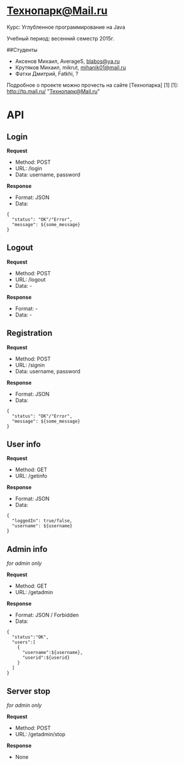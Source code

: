 Технопарк@Mail.ru
============
Курс: Углубленное программирование на Java

Учебный период: весенний семестр 2015г.

##Студенты
* Аксенов Михаил, AverageS, blabos@ya.ru
* Крутяков Михаил, mikrut, mihanik01@mail.ru
* Фатхи Дмитрий, Fatkhi, ?

Подробное о проекте можно прочесть на сайте [Технопарка] [1]
[1]: http://tp.mail.ru/ "Технопарк@Mail.ru"

# API

## Login

**Request**
* Method: POST
* URL: /login
* Data: username, password

**Response**
* Format: JSON
* Data:
```
{
  "status": "OK"/"Error",
  "message": ${some_message}
}
```

## Logout

**Request**
* Method: POST
* URL: /logout
* Data: -

**Response**
* Format: -
* Data: -

## Registration

**Request**
* Method: POST
* URL: /signin
* Data: username, password

**Response**
* Format: JSON
* Data:
```
{
  "status": "OK"/"Error",
  "message": ${some_message}
}
```

## User info

**Request**
* Method: GET
* URL: /getinfo

**Response**
* Format: JSON
* Data:
```
{
  "loggedIn": true/false,
  "username": ${username}
}
```

## Admin info
_for admin only_

**Request**
* Method: GET
* URL: /getadmin

**Response**
* Format: JSON / Forbidden
* Data:
```
{
  "status":"OK",
  "users":[
    {
      "username":${username},
      "userid":${userid}
    }
  ]
}
```

## Server stop
_for admin only_

**Request**
* Method: POST
* URL: /getadmin/stop

**Response**
* None
